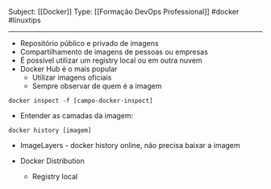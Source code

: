 Subject: [[Docker]] 
Type: [[Formação DevOps Professional]]  #docker #linuxtips 

----
- Repositório público e privado de imagens
- Compartilhamento de imagens de pessoas ou empresas
- É possível utilizar um registry local ou em outra nuvem
- Docker Hub é o mais popular
	- Utilizar imagens oficiais
	- Sempre observar de quem é a imagem

```[bash]
docker inspect -f [campo-docker-inspect]
```

- Entender as camadas da imagem:
```[bash]
docker history [imagem]
```
- ImageLayers - docker history online, não precisa baixar a imagem


- Docker Distribution
	- Registry local
